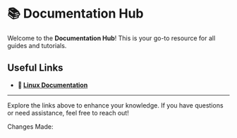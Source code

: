 # 📚 Documentation Hub

Welcome to the **Documentation Hub**! This is your go-to resource for all guides and tutorials.

## Useful Links

- **🐧 [Linux Documentation](https://github.com/xrito-o/Documentations/blob/main/linux/linux_documentation.md)**

---

Explore the links above to enhance your knowledge. If you have questions or need assistance, feel free to reach out!

Changes Made:
